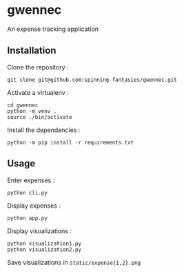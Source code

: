 # gwennec

An expense tracking application

## Installation

Clone the repository :

```
git clone git@github.com:spinning-fantasies/gwennec.git
```

Activate a virtualenv :

```
cd gwennec
python -m venv .
source ./bin/activate
```

Install the dependencies :

```
python -m pip install -r requirements.txt
```

## Usage

Enter expenses :

```
python cli.py
```

Display expenses :

```
python app.py
```

Display visualizations :

```
python visualization1.py
python visualization2.py
```

Save visualizations in `static/expense{1,2}.png`
